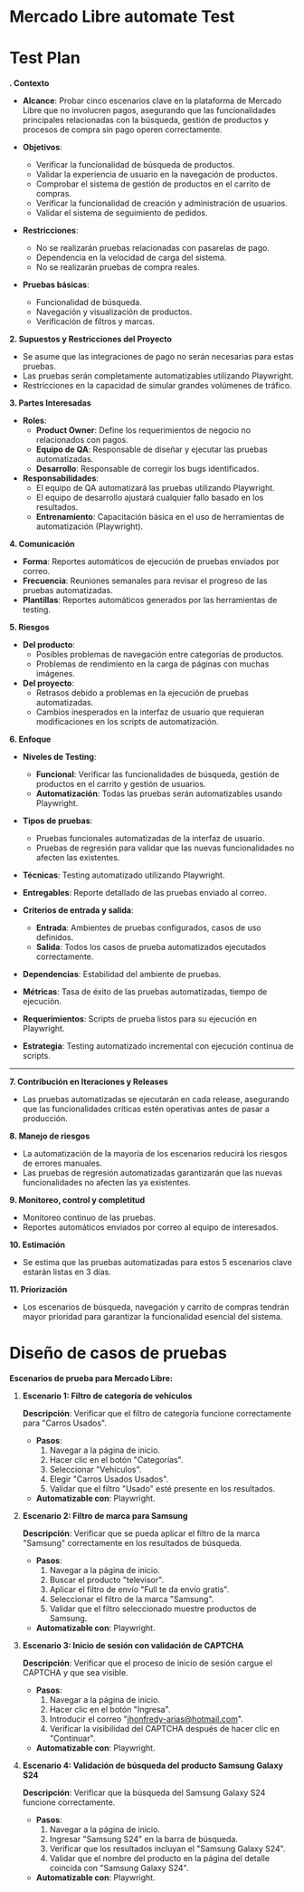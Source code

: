 # Mercado Libre automate Test

# Test Plan

**. Contexto**

- **Alcance**: Probar cinco escenarios clave en la plataforma de Mercado Libre que no involucren pagos, asegurando que las funcionalidades principales relacionadas con la búsqueda, gestión de productos y procesos de compra sin pago operen correctamente.
    
- **Objetivos**:
    
    - Verificar la funcionalidad de búsqueda de productos.
    - Validar la experiencia de usuario en la navegación de productos.
    - Comprobar el sistema de gestión de productos en el carrito de compras.
    - Verificar la funcionalidad de creación y administración de usuarios.
    - Validar el sistema de seguimiento de pedidos.
- **Restricciones**:
    
    - No se realizarán pruebas relacionadas con pasarelas de pago.
    - Dependencia en la velocidad de carga del sistema.
    - No se realizarán pruebas de compra reales.
- **Pruebas básicas**:
    
    - Funcionalidad de búsqueda.
    - Navegación y visualización de productos.
    - Verificación de filtros y marcas.

**2. Supuestos y Restricciones del Proyecto**

- Se asume que las integraciones de pago no serán necesarias para estas pruebas.
- Las pruebas serán completamente automatizables utilizando Playwright.
- Restricciones en la capacidad de simular grandes volúmenes de tráfico.

**3. Partes Interesadas**

- **Roles**:
    - **Product Owner**: Define los requerimientos de negocio no relacionados con pagos.
    - **Equipo de QA**: Responsable de diseñar y ejecutar las pruebas automatizadas.
    - **Desarrollo**: Responsable de corregir los bugs identificados.
- **Responsabilidades**:
    - El equipo de QA automatizará las pruebas utilizando Playwright.
    - El equipo de desarrollo ajustará cualquier fallo basado en los resultados.
    - **Entrenamiento**: Capacitación básica en el uso de herramientas de automatización (Playwright).

**4. Comunicación**

- **Forma**: Reportes automáticos de ejecución de pruebas enviados por correo.
- **Frecuencia**: Reuniones semanales para revisar el progreso de las pruebas automatizadas.
- **Plantillas**: Reportes automáticos generados por las herramientas de testing.

**5. Riesgos**

- **Del producto**:
    - Posibles problemas de navegación entre categorías de productos.
    - Problemas de rendimiento en la carga de páginas con muchas imágenes.
- **Del proyecto**:
    - Retrasos debido a problemas en la ejecución de pruebas automatizadas.
    - Cambios inesperados en la interfaz de usuario que requieran modificaciones en los scripts de automatización.

**6. Enfoque**

- **Niveles de Testing**:
    
    - **Funcional**: Verificar las funcionalidades de búsqueda, gestión de productos en el carrito y gestión de usuarios.
    - **Automatización**: Todas las pruebas serán automatizables usando Playwright.
- **Tipos de pruebas**:
    
    - Pruebas funcionales automatizadas de la interfaz de usuario.
    - Pruebas de regresión para validar que las nuevas funcionalidades no afecten las existentes.
- **Técnicas**: Testing automatizado utilizando Playwright.
    
- **Entregables**: Reporte detallado de las pruebas enviado al correo.
    
- **Criterios de entrada y salida**:
    
    - **Entrada**: Ambientes de pruebas configurados, casos de uso definidos.
    - **Salida**: Todos los casos de prueba automatizados ejecutados correctamente.
- **Dependencias**: Estabilidad del ambiente de pruebas.
    
- **Métricas**: Tasa de éxito de las pruebas automatizadas, tiempo de ejecución.
    
- **Requerimientos**: Scripts de prueba listos para su ejecución en Playwright.
    
- **Estrategia**: Testing automatizado incremental con ejecución continua de scripts.
    

---

**7. Contribución en Iteraciones y Releases**

- Las pruebas automatizadas se ejecutarán en cada release, asegurando que las funcionalidades críticas estén operativas antes de pasar a producción.

**8. Manejo de riesgos**

- La automatización de la mayoría de los escenarios reducirá los riesgos de errores manuales.
- Las pruebas de regresión automatizadas garantizarán que las nuevas funcionalidades no afecten las ya existentes.

**9. Monitoreo, control y completitud**

- Monitoreo continuo de las pruebas.
- Reportes automáticos enviados por correo al equipo de interesados.

**10. Estimación**

- Se estima que las pruebas automatizadas para estos 5 escenarios clave estarán listas en 3 días.

**11. Priorización**

- Los escenarios de búsqueda, navegación y carrito de compras tendrán mayor prioridad para garantizar la funcionalidad esencial del sistema.

# **Diseño de casos de pruebas**

**Escenarios de prueba para Mercado Libre:**

1. **Escenario 1: Filtro de categoría de vehículos**
    
    **Descripción**: Verificar que el filtro de categoría funcione correctamente para "Carros Usados".
    
    - **Pasos**:
        1. Navegar a la página de inicio.
        2. Hacer clic en el botón "Categorías".
        3. Seleccionar "Vehículos".
        4. Elegir "Carros Usados Usados".
        5. Validar que el filtro "Usado" esté presente en los resultados.
    - **Automatizable con**: Playwright.
2. **Escenario 2: Filtro de marca para Samsung**
    
    **Descripción**: Verificar que se pueda aplicar el filtro de la marca "Samsung" correctamente en los resultados de búsqueda.
    
    - **Pasos**:
        1. Navegar a la página de inicio.
        2. Buscar el producto "televisor".
        3. Aplicar el filtro de envío "Full te da envío gratis".
        4. Seleccionar el filtro de la marca "Samsung".
        5. Validar que el filtro seleccionado muestre productos de Samsung.
    - **Automatizable con**: Playwright.
3. **Escenario 3: Inicio de sesión con validación de CAPTCHA**
    
    **Descripción**: Verificar que el proceso de inicio de sesión cargue el CAPTCHA y que sea visible.
    
    - **Pasos**:
        1. Navegar a la página de inicio.
        2. Hacer clic en el botón "Ingresa".
        3. Introducir el correo "jhonfredy-arias@hotmail.com".
        4. Verificar la visibilidad del CAPTCHA después de hacer clic en "Continuar".
    - **Automatizable con**: Playwright.
4. **Escenario 4: Validación de búsqueda del producto Samsung Galaxy S24**
    
    **Descripción**: Verificar que la búsqueda del Samsung Galaxy S24 funcione correctamente.
    
    - **Pasos**:
        1. Navegar a la página de inicio.
        2. Ingresar "Samsung S24" en la barra de búsqueda.
        3. Verificar que los resultados incluyan el "Samsung Galaxy S24".
        4. Validar que el nombre del producto en la página del detalle coincida con "Samsung Galaxy S24".
    - **Automatizable con**: Playwright.